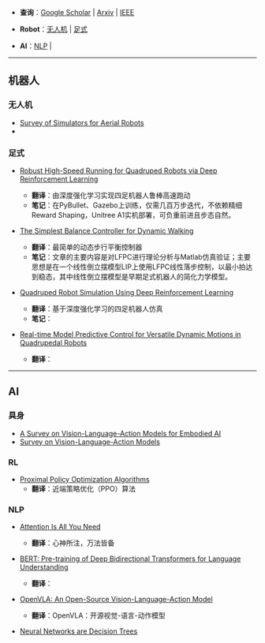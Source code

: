 + **查询**：[Google Scholar](https://scholar.google.com/) | [Arxiv](https://arxiv.org/) | [IEEE](https://ieeexplore.ieee.org/Xplore/home.jsp)

+ **Robot**：[无人机](#无人机) | [足式](#足式)
+ **AI**：[NLP](#NLP) | 



---
## 机器人


### 无人机


+ [Survey of Simulators for Aerial Robots](https://arxiv.org/pdf/2311.02296.pdf)
+ 

### 足式

+ [Robust High-Speed Running for Quadruped Robots via Deep Reinforcement Learning](https://arxiv.org/pdf/2103.06484)
	+ **翻译**：由深度强化学习实现四足机器人鲁棒高速跑动
	+ **笔记**：在PyBullet、Gazebo上训练，仅需几百万步迭代，不依赖精细Reward Shaping，Unitree A1实机部署，可负重前进且步态自然。

+ [The Simplest Balance Controller for Dynamic Walking](https://arxiv.org/pdf/2211.06223)
	+ **翻译**：最简单的动态步行平衡控制器
	+ **笔记**：文章的主要内容是对LFPC进行理论分析与Matlab仿真验证；主要思想是在一个线性倒立摆模型LIP上使用LFPC线性落步控制，以最小拍达到稳态，其中线性倒立摆模型是早期足式机器人的简化力学模型。

+ [Quadruped Robot Simulation Using Deep Reinforcement Learning](https://www.arxiv.org/pdf/2502.16401)
	+ **翻译**：基于深度强化学习的四足机器人仿真
	+ **笔记**：

+ [Real-time Model Predictive Control for Versatile Dynamic Motions in Quadrupedal Robots](https://ieeexplore.ieee.org/abstract/document/8793669)
	+ **翻译**：

---
## AI

### 具身

+ [A Survey on Vision-Language-Action Models for Embodied AI](https://arxiv.org/pdf/2405.14093)
+ [Survey on Vision-Language-Action Models](https://arxiv.org/pdf/2502.06851)

### RL

+ [Proximal Policy Optimization Algorithms](https://arxiv.org/pdf/1707.06347)
	+ **翻译**：近端策略优化（PPO）算法



### NLP

+ [Attention Is All You Need](https://arxiv.org/pdf/1706.03762)
	+ **翻译**：心神所注，万法皆备


+ [BERT: Pre-training of Deep Bidirectional Transformers for Language Understanding](https://arxiv.org/pdf/1810.04805)
	+ **翻译**：

+ [OpenVLA: An Open-Source Vision-Language-Action Model](https://arxiv.org/pdf/2406.09246)
	+ **翻译**：OpenVLA：开源视觉-语言-动作模型


+ [Neural Networks are Decision Trees](https://arxiv.org/pdf/2210.05189)